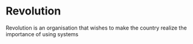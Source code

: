 # Revolution
Revolution is an organisation that wishes to make the country realize the importance of using systems
